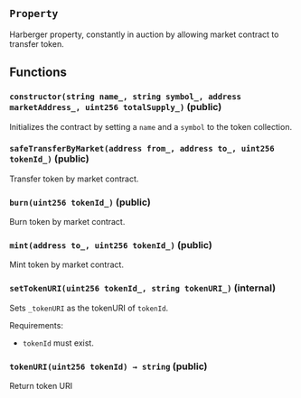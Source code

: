 ## `Property`

Harberger property, constantly in auction by allowing market contract to transfer token.

## Functions

### `constructor(string name_, string symbol_, address marketAddress_, uint256 totalSupply_)` (public)

Initializes the contract by setting a `name` and a `symbol` to the token collection.

### `safeTransferByMarket(address from_, address to_, uint256 tokenId_)` (public)

Transfer token by market contract.

### `burn(uint256 tokenId_)` (public)

Burn token by market contract.

### `mint(address to_, uint256 tokenId_)` (public)

Mint token by market contract.

### `setTokenURI(uint256 tokenId_, string tokenURI_)` (internal)

Sets `_tokenURI` as the tokenURI of `tokenId`.

Requirements:

- `tokenId` must exist.

### `tokenURI(uint256 tokenId) → string` (public)

Return token URI
